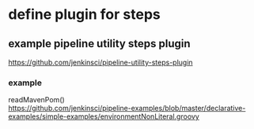 # define plugin for steps
## example pipeline utility steps plugin
https://github.com/jenkinsci/pipeline-utility-steps-plugin
### example
readMavenPom()   
https://github.com/jenkinsci/pipeline-examples/blob/master/declarative-examples/simple-examples/environmentNonLiteral.groovy
